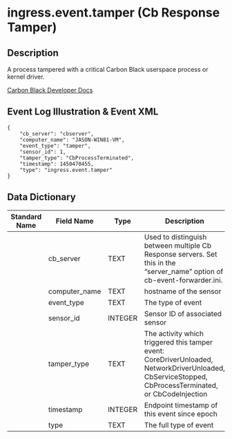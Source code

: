 # ingress.event.tamper (Cb Response Tamper)

## Description

A process tampered with a critical Carbon Black userspace process or kernel driver.

[Carbon Black Developer Docs](https://developer.carbonblack.com/reference/enterprise-response/event-forwarder/event-schema/#ingress-event-tamper-cb-response-tamper)

## Event Log Illustration & Event XML
```
{
    "cb_server": "cbserver",
    "computer_name": "JASON-WIN81-VM",
    "event_type": "tamper",
    "sensor_id": 1,
    "tamper_type": "CbProcessTerminated",
    "timestamp": 1450470455,
    "type": "ingress.event.tamper"
}
```

## Data Dictionary

|	Standard Name	|	Field Name	|	Type	|	Description	|	Sample Value	|
|	-------------	|	----------	|	----	|	-----------	|	------------	|
|		|	cb_server	|	TEXT	|	Used to distinguish between multiple Cb Response servers. Set this in the “server_name” option of cb-event-forwarder.ini.	|	cbserver	|
|		|	computer_name	|	TEXT	|	hostname of the sensor	|	JASON-WIN81-VM	|
|		|	event_type	|	TEXT	|	The type of event	|	tamper	|
|		|	sensor_id	|	INTEGER	|	Sensor ID of associated sensor	|	1	|
|		|	tamper_type	|	TEXT	|	The activity which triggered this tamper event: CoreDriverUnloaded, NetworkDriverUnloaded, CbServiceStopped, CbProcessTerminated, or CbCodeInjection	| CbProcessTerminated |
|		|	timestamp	|	INTEGER	|	Endpoint timestamp of this event since epoch	| 1450470603 |
|		|	type	|	TEXT	|	The full type of event	| ingress.event.tamper |